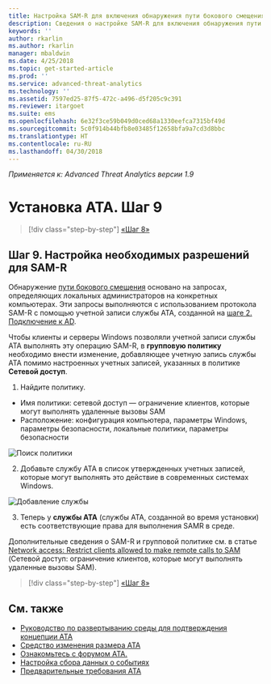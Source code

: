 ```yaml
---
title: Настройка SAM-R для включения обнаружения пути бокового смещения в Advanced Threat Analytics | Документация Майкрософт
description: Сведения о настройке SAM-R для включения обнаружения пути бокового смещения в Advanced Threat Analytics (ATA)
keywords: ''
author: rkarlin
ms.author: rkarlin
manager: mbaldwin
ms.date: 4/25/2018
ms.topic: get-started-article
ms.prod: ''
ms.service: advanced-threat-analytics
ms.technology: ''
ms.assetid: 7597ed25-87f5-472c-a496-d5f205c9c391
ms.reviewer: itargoet
ms.suite: ems
ms.openlocfilehash: 6e32f3ce59b049d0ced68a1330eefca7315bf49d
ms.sourcegitcommit: 5c0f914b44bfb8e03485f12658bfa9a7cd3d8bbc
ms.translationtype: HT
ms.contentlocale: ru-RU
ms.lasthandoff: 04/30/2018
---
```

*Применяется к: Advanced Threat Analytics версии 1.9*

# <a name="install-ata---step-9"></a>Установка ATA. Шаг 9

>[!div class="step-by-step"]
[«Шаг 8»](install-ata-step7.md)

## <a name="step-9-configure-sam-r-required-permissions"></a>Шаг 9. Настройка необходимых разрешений для SAM-R

Обнаружение [пути бокового смещения](use-case-lateral-movement-path.md) основано на запросах, определяющих локальных администраторов на конкретных компьютерах. Эти запросы выполняются с использованием протокола SAM-R с помощью учетной записи службы ATA, созданной на [шаге 2. Подключение к AD](install-ata-step2.md).
 
Чтобы клиенты и серверы Windows позволяли учетной записи службы ATA выполнять эту операцию SAM-R, в **групповую политику** необходимо внести изменение, добавляющее учетную запись службы ATA помимо настроенных учетных записей, указанных в политике **Сетевой доступ**.

1. Найдите политику.

 - Имя политики: сетевой доступ — ограничение клиентов, которые могут выполнять удаленные вызовы SAM
 - Расположение: конфигурация компьютера, параметры Windows, параметры безопасности, локальные политики, параметры безопасности
  
  ![Поиск политики](./media/samr-policy-location.png)

2. Добавьте службу ATA в список утвержденных учетных записей, которые могут выполнять это действие в современных системах Windows.
 
  ![Добавление службы](./media/samr-add-service.png)

3. Теперь у **службы ATA** (службы ATA, созданной во время установки) есть соответствующие права для выполнения SAMR в среде.

Дополнительные сведения о SAM-R и групповой политике см. в статье [Network access: Restrict clients allowed to make remote calls to SAM](https://docs.microsoft.com/windows/security/threat-protection/security-policy-settings/network-access-restrict-clients-allowed-to-make-remote-sam-calls) (Сетевой доступ: ограничение клиентов, которые могут выполнять удаленные вызовы SAM).


>[!div class="step-by-step"]
[«Шаг 8»](install-ata-step7.md)

## <a name="see-also"></a>См. также
- [Руководство по развертыванию среды для подтверждения концепции ATA](http://aka.ms/atapoc)
- [Средство изменения размера ATA](http://aka.ms/atasizingtool)
- [Ознакомьтесь с форумом ATA.](https://social.technet.microsoft.com/Forums/security/home?forum=mata)
- [Настройка сбора данных о событиях](configure-event-collection.md)
- [Предварительные требования ATA](ata-prerequisites.md)
